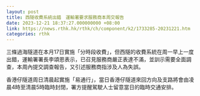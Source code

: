 ```yaml
---
layout: post
title: 西隧收費系統出錯　運輸署要求服務商本周交報告
date: 2023-12-21 18:37:27.000000000 +08:00
link: https://news.rthk.hk/rthk/ch/component/k2/1733285-20231221.htm
categories: rthk
---
```


三條過海隧道在本月17日實施「分時段收費」，但西隧的收費系統在周一早上一度出錯，運輸署署長李頌恩表示，已召見服務商嚴正表達不滿，並訓示需要全面調查，本周內提交調查報告，又引述服務商指涉及人為失誤。

香港仔隧道周日清晨起實施「易通行」，當日香港仔隧道來回方向及支路將會由凌晨4時至清晨5時臨時封閉，署方提醒駕駛人士留意當日的臨時交通安排。
